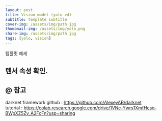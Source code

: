 ```yaml
---
layout: post
title: Vision model (yolo v4) 
subtitle: template subtitle
cover-img: /assets/img/path.jpg
thumbnail-img: /assets/img/yolo.png
share-img: /assets/img/path.jpg
tags: [yolo, vision]
---
```

템플릿 예제

## 텐서 속성 확인.


## @ 참고
darknet framework github : https://github.com/AlexeyAB/darknet    
tutorial : https://colab.research.google.com/drive/1VNc-Ywrs1XmfHcsq-BWpXZ5Zv_A2FcFn?usp=sharing  